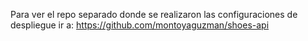 Para ver el repo separado donde se realizaron las configuraciones de despliegue ir a: https://github.com/montoyaguzman/shoes-api
